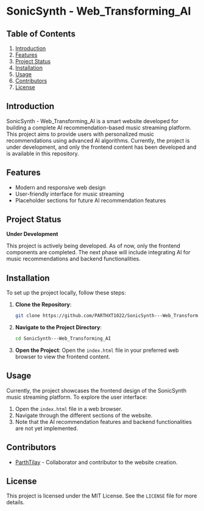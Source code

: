 # SonicSynth - Web_Transforming_AI

## Table of Contents

1. [Introduction](#introduction)
2. [Features](#features)
3. [Project Status](#project-status)
4. [Installation](#installation)
5. [Usage](#usage)
6. [Contributors](#contributors)
7. [License](#license)

## Introduction

SonicSynth - Web_Transforming_AI is a smart website developed for building a complete AI recommendation-based music streaming platform. This project aims to provide users with personalized music recommendations using advanced AI algorithms. Currently, the project is under development, and only the frontend content has been developed and is available in this repository.

## Features

- Modern and responsive web design
- User-friendly interface for music streaming
- Placeholder sections for future AI recommendation features

## Project Status

**Under Development**

This project is actively being developed. As of now, only the frontend components are completed. The next phase will include integrating AI for music recommendations and backend functionalities.

## Installation

To set up the project locally, follow these steps:

1. **Clone the Repository**:
   ```sh
   git clone https://github.com/PARTHXT1022/SonicSynth---Web_Transforming_AI.git
   ```

2. **Navigate to the Project Directory**:
   ```sh
   cd SonicSynth---Web_Transforming_AI
   ```

3. **Open the Project**:
   Open the `index.html` file in your preferred web browser to view the frontend content.

## Usage

Currently, the project showcases the frontend design of the SonicSynth music streaming platform. To explore the user interface:

1. Open the `index.html` file in a web browser.
2. Navigate through the different sections of the website.
3. Note that the AI recommendation features and backend functionalities are not yet implemented.

## Contributors

- [ParthTilay](https://github.com/PARTHXT1022) - Collaborator and contributor to the website creation.

## License

This project is licensed under the MIT License. See the `LICENSE` file for more details.
